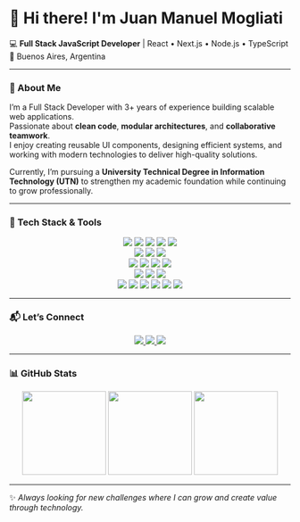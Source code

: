 # 👋 Hi there! I'm Juan Manuel Mogliati  

💻 **Full Stack JavaScript Developer** | React • Next.js • Node.js • TypeScript  
📍 Buenos Aires, Argentina  

---

### 🚀 About Me  
I’m a Full Stack Developer with 3+ years of experience building scalable web applications.  
Passionate about **clean code**, **modular architectures**, and **collaborative teamwork**.  
I enjoy creating reusable UI components, designing efficient systems, and working with modern technologies to deliver high-quality solutions.  

Currently, I’m pursuing a **University Technical Degree in Information Technology (UTN)** to strengthen my academic foundation while continuing to grow professionally.  

---

### 🔧 Tech Stack & Tools  

<p align="center">

<!-- Frontend -->
<img src="https://img.shields.io/badge/React-20232A?style=for-the-badge&logo=react&logoColor=61DAFB"/>
<img src="https://img.shields.io/badge/Next.js-000000?style=for-the-badge&logo=nextdotjs&logoColor=white"/>
<img src="https://img.shields.io/badge/TypeScript-007ACC?style=for-the-badge&logo=typescript&logoColor=white"/>
<img src="https://img.shields.io/badge/TailwindCSS-38B2AC?style=for-the-badge&logo=tailwind-css&logoColor=white"/>
<img src="https://img.shields.io/badge/MUI-007FFF?style=for-the-badge&logo=mui&logoColor=white"/>
<br/>

<!-- Backend -->
<img src="https://img.shields.io/badge/Node.js-43853D?style=for-the-badge&logo=node.js&logoColor=white"/>
<img src="https://img.shields.io/badge/Express.js-404D59?style=for-the-badge"/>
<img src="https://img.shields.io/badge/WebSocket-010101?style=for-the-badge&logo=socket.io&logoColor=white"/>
<br/>

<!-- Databases & Analytics -->
<img src="https://img.shields.io/badge/MongoDB-4EA94B?style=for-the-badge&logo=mongodb&logoColor=white"/>
<img src="https://img.shields.io/badge/MySQL-005C84?style=for-the-badge&logo=mysql&logoColor=white"/>
<img src="https://img.shields.io/badge/Snowflake-29B5E8?style=for-the-badge&logo=snowflake&logoColor=white"/>
<img src="https://img.shields.io/badge/Grafana-F46800?style=for-the-badge&logo=grafana&logoColor=white"/>
<br/>

<!-- Testing -->
<img src="https://img.shields.io/badge/Jest-C21325?style=for-the-badge&logo=jest&logoColor=white"/>
<img src="https://img.shields.io/badge/Vitest-6E9F18?style=for-the-badge"/>
<img src="https://img.shields.io/badge/RTL-E33332?style=for-the-badge&logo=testing-library&logoColor=white"/>
<br/>

<!-- Tools & DevOps -->
<img src="https://img.shields.io/badge/Git-F05033?style=for-the-badge&logo=git&logoColor=white"/>
<img src="https://img.shields.io/badge/GitLab-330F63?style=for-the-badge&logo=gitlab&logoColor=white"/>
<img src="https://img.shields.io/badge/Jenkins-D33833?style=for-the-badge&logo=jenkins&logoColor=white"/>
<img src="https://img.shields.io/badge/Swagger-85EA2D?style=for-the-badge&logo=swagger&logoColor=black"/>
<img src="https://img.shields.io/badge/Figma-F24E1E?style=for-the-badge&logo=figma&logoColor=white"/>
<img src="https://img.shields.io/badge/Storybook-FF4785?style=for-the-badge&logo=storybook&logoColor=white"/>

</p>

---

### 📬 Let’s Connect  

<p align="center">
<a href="https://www.linkedin.com/in/mogliatijuan/">
  <img src="https://img.shields.io/badge/LinkedIn-0077B5?style=for-the-badge&logo=linkedin&logoColor=white"/>
</a>
<a href="https://github.com/MogliatiJuan">
  <img src="https://img.shields.io/badge/GitHub-181717?style=for-the-badge&logo=github&logoColor=white"/>
</a>
<a href="mailto:juanmmogliati@gmail.com">
  <img src="https://img.shields.io/badge/Gmail-D14836?style=for-the-badge&logo=gmail&logoColor=white"/>
</a>
</p>

---

### 📊 GitHub Stats  

<p align="center">

<img src="https://github-readme-stats.vercel.app/api?username=MogliatiJuan&show_icons=true&theme=radical" height="150"/>
<img src="https://github-readme-stats.vercel.app/api/top-langs/?username=MogliatiJuan&layout=compact&theme=radical" height="150"/>
<img src="https://streak-stats.demolab.com?user=MogliatiJuan&theme=radical&border_radius=5" height="150"/>

</p>

---

✨ *Always looking for new challenges where I can grow and create value through technology.*  
